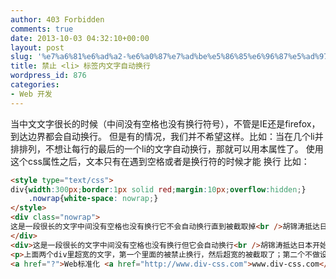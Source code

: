 ```yaml
---
author: 403 Forbidden
comments: true
date: 2013-10-03 04:32:10+00:00
layout: post
slug: '%e7%a6%81%e6%ad%a2-%e6%a0%87%e7%ad%be%e5%86%85%e6%96%87%e5%ad%97%e8%87%aa%e5%8a%a8%e6%8d%a2%e8%a1%8c'
title: 禁止 <li> 标签内文字自动换行
wordpress_id: 876
categories:
- Web 开发
---
```

当中文文字很长的时候（中间没有空格也没有换行符号），不管是IE还是firefox，到达边界都会自动换行。 
但是有的情况，我们并不希望这样。比如：当在几个li并排排列，不想让每行的最后的一个li的文字自动换行，那就可以用本属性了。
使用这个css属性之后，文本只有在遇到空格或者是换行符的时候才能 换行
比如：
```html
<style type="text/css">   
div{width:300px;border:1px solid red;margin:10px;overflow:hidden;}   
    .nowrap{white-space: nowrap;}   
</style>
<div class="nowrap">   
这是一段很长的文字中间没有空格也没有换行它不会自动换行直到被截取掉<br />胡锦涛抵达日本开始访问日本方面最高规格迎接 更多<br />   
</div>   
<div>这是一段很长的文字中间没有空格也没有换行但它会自动换行<br />胡锦涛抵达日本开始访问日本方面最高规格迎接 更多<br /></div>   
<p>上面两个div里超宽的文字，第一个里面的被禁止换行，然后超宽的被截取了；第二个不做设置，于是自动换行了</p>   
<a href="?">Web标准化 <a href="http://www.div-css.com">www.div-css.com</a></a>
```

